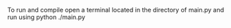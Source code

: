 To run and compile open a terminal located in the directory of main.py and run using python ./main.py